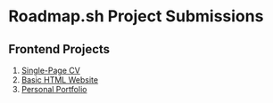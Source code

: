 # Roadmap.sh Project Submissions

## Frontend Projects

1. [Single-Page CV](https://roadmap.sh/projects/single-page-cv)
2. [Basic HTML Website](https://roadmap.sh/projects/basic-html-website)
3. [Personal Portfolio](https://roadmap.sh/projects/portfolio-website)

